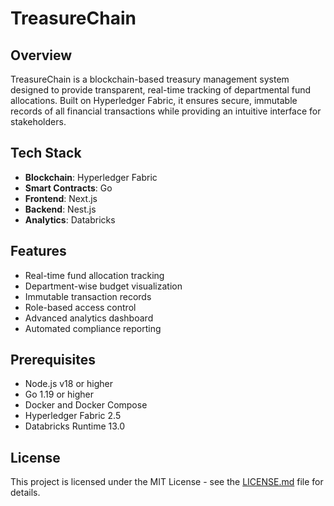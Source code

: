 # TreasureChain

## Overview
TreasureChain is a blockchain-based treasury management system designed to provide transparent, real-time tracking of departmental fund allocations. Built on Hyperledger Fabric, it ensures secure, immutable records of all financial transactions while providing an intuitive interface for stakeholders.

## Tech Stack
- **Blockchain**: Hyperledger Fabric
- **Smart Contracts**: Go
- **Frontend**: Next.js
- **Backend**: Nest.js
- **Analytics**: Databricks

## Features
- Real-time fund allocation tracking
- Department-wise budget visualization
- Immutable transaction records
- Role-based access control
- Advanced analytics dashboard
- Automated compliance reporting

## Prerequisites
- Node.js v18 or higher
- Go 1.19 or higher
- Docker and Docker Compose
- Hyperledger Fabric 2.5
- Databricks Runtime 13.0

## License
This project is licensed under the MIT License - see the [LICENSE.md](LICENSE.md) file for details.